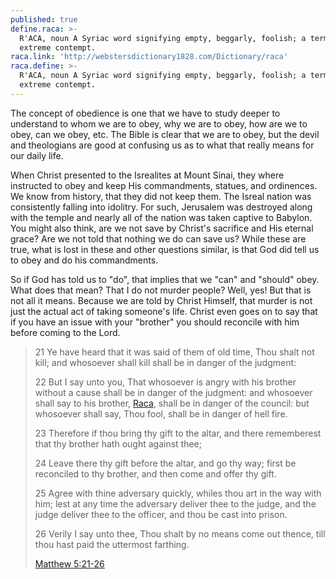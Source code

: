 ```yaml
---
published: true
define.raca: >-
  R'ACA, noun A Syriac word signifying empty, beggarly, foolish; a term of
  extreme contempt.
raca.link: 'http://webstersdictionary1828.com/Dictionary/raca'
raca.define: >-
  R'ACA, noun A Syriac word signifying empty, beggarly, foolish; a term of
  extreme contempt.
---
```

The concept of obedience is one that we have to study deeper to understand to whom we are to obey, why we are to obey, how are we to obey, can we obey, etc. The Bible is clear that we are to obey, but the devil and theologians are good at confusing us as to what that really means for our daily life.

When Christ presented to the Isrealites at Mount Sinai, they where instructed to obey and keep His commandments, statues, and ordinences. We know from history, that they did not keep them. The Isreal nation was consistently falling into idolitry. For such, Jerusalem was destroyed along with the temple and nearly all of the nation was taken captive to Babylon. You might also think, are we not save by Christ's sacrifice and His eternal grace? Are we not told that nothing we do can save us? While these are true, what is lost in these and other questions similar, is that God did tell us to obey and do his commandments.



So if God has told us to "do", that implies that we "can" and "should" obey. What does that mean? That I do not murder people? Well, yes! But that is not all it means. Because we are told by Christ Himself, that murder is not just the actual act of taking someone's life. Christ even goes on to say that if you have an issue with your "brother" you should reconcile with him before coming to the Lord.

>21 Ye have heard that it was said of them of old time, Thou shalt not kill; and whosoever shall kill shall be in danger of the judgment:
>
>22 But I say unto you, That whosoever is angry with his brother without a cause shall be in danger of the judgment: and whosoever shall say to his brother, [Raca]({{raca.link}} "{{raca.define}}"), shall be in danger of the council: but whosoever shall say, Thou fool, shall be in danger of hell fire.
>
>23 Therefore if thou bring thy gift to the altar, and there rememberest that thy brother hath ought against thee;
>
>24 Leave there thy gift before the altar, and go thy way; first be reconciled to thy brother, and then come and offer thy gift.
>
>25 Agree with thine adversary quickly, whiles thou art in the way with him; lest at any time the adversary deliver thee to the judge, and the judge deliver thee to the officer, and thou be cast into prison.
>
>26 Verily I say unto thee, Thou shalt by no means come out thence, till thou hast paid the uttermost farthing.
>
>[Matthew 5:21-26](https://www.biblegateway.com/passage/?search=Matthew+5:21-26&version=KJV)







